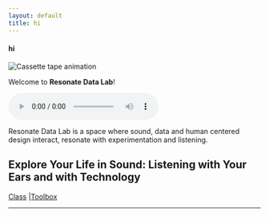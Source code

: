 ```yaml
---
layout: default
title: hi
---
```


#### hi
![Cassette tape animation](/assets/cassette-animation.gif)

Welcome to **Resonate Data Lab**!

<audio controls>
  <source src="/assets/Resonate data lab hehe.m4a" type="audio/mp4">
  Your browser does not support the audio element.
</audio>

Resonate Data Lab is a space where sound, data and human centered design interact, resonate with experimentation and listening.

## Explore Your Life in Sound: Listening with Your Ears and with Technology

[Class](/class) |[Toolbox](/toolbox)

---
